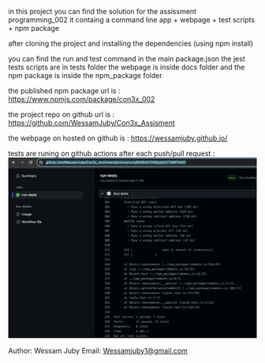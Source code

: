 in this project you can find the solution for the assissment programming_002
it containg a command line app + webpage + test scripts + npm package

after cloning the project and installing the dependencies (using npm install)

you can find the run and test command in the main package.json
the jest tests scripts are in tests folder
the webpage is inside docs folder
and the npm package is inside the npm_package folder

the published npm package url is : https://www.npmjs.com/package/con3x_002 

the project repo on github url is : https://github.com/WessamJuby/Con3x_Assisment 

the webpage on hosted on github is : https://wessamjuby.github.io/ 

tests are runing on github actions after each push/pull request :
![shows the tests result on github actions](image.png)

Author: Wessam Juby
Email: Wessamjuby1@gmail.com
